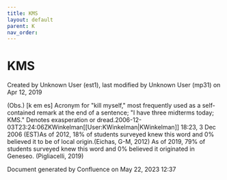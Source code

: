 ```yaml
---
title: KMS
layout: default
parent: K
nav_order:
---
```


# KMS

Created by  Unknown User (est1), last modified by  Unknown User (mp31) on Apr 12, 2019

(Obs.) [k em es] Acronym for &quot;kill myself,&quot; most frequently used as a self-contained remark at the end of a sentence; &quot;I have three midterms today; KMS.&quot; Denotes exasperation or dread.2006-12-03T23:24:06ZKWinkelman[[User:KWinkelman|KWinkelman]] 18:23, 3 Dec 2006 (EST)As of 2012, 18% of students surveyed knew this word and 0% believed it to be of local origin.(Eichas, G-M, 2012) As of 2019, 79% of students surveyed knew this word and 0% believed it originated in Geneseo. (Pigliacelli, 2019)

Document generated by Confluence on May 22, 2023 12:37


